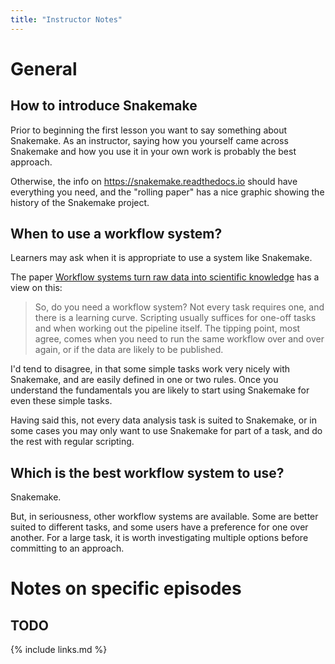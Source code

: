 ```yaml
---
title: "Instructor Notes"
---
```


# General

## How to introduce Snakemake

Prior to beginning the first lesson you want to say something about Snakemake. As an instructor,
saying how you yourself came across Snakemake and how you use it in your own work is probably
the best approach.

Otherwise, the info on https://snakemake.readthedocs.io should have everything you need, and the
"rolling paper" has a nice graphic showing the history of the Snakemake project.

## When to use a workflow system?

Learners may ask when it is appropriate to use a system like Snakemake.

The paper [Workflow systems turn raw data into scientific knowledge](https://pubmed.ncbi.nlm.nih.gov/31477884/) has a view on this:

> So, do you need a workflow system? Not every task requires one, and there is a learning curve. Scripting
> usually suffices for one-off tasks and when working out the pipeline itself. The tipping point, most agree,
> comes when you need to run the same workflow over and over again, or if the data are likely to be published.

I'd tend to disagree, in that some simple tasks work very nicely with Snakemake, and are easily defined in one
or two rules. Once you understand the fundamentals you are likely to start using Snakemake for even these simple
tasks.

Having said this, not every data analysis task is suited to Snakemake, or in some cases you may only want to use
Snakemake for part of a task, and do the rest with regular scripting.

## Which is the best workflow system to use?

Snakemake.

But, in seriousness, other workflow systems are available. Some are better suited to different tasks, and some users
have a preference for one over another. For a large task, it is worth investigating multiple options before
committing to an approach.

# Notes on specific episodes

## TODO

{% include links.md %}
